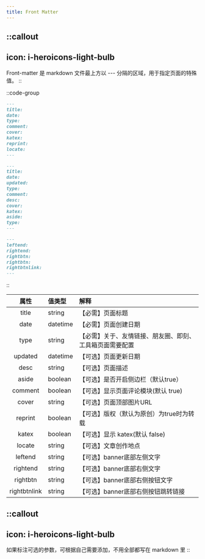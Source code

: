 ```yaml
---
title: Front Matter
---
```


::callout
---
icon: i-heroicons-light-bulb
---
Front-matter 是 markdown 文件最上方以 --- 分隔的区域，用于指定页面的特殊值。
::

::code-group

  ```markdown [Post Front Matter]
  ---
  title:
  date:
  type:
  comment:
  cover:
  katex:
  reprint:
  locate:
  ---
  ```

  ```markdown [Page Front Matter]
  ---
  title:
  date:
  updated:
  type:
  comment:
  desc:
  cover:
  katex:
  aside:
  type:
  ---
  ```

  ```markdown [即刻、工具箱、我的装备、豆瓣页（音乐、图书、游戏）]
  ---
  leftend:
  rightend:
  rightbtn:
  rightbtn:
  rightbtnlink:
  ---
  ```

::

|      属性      | 值类型      | 解释                           |
|:------------:|:---------|:-----------------------------|
|    title     | string   | 【必需】页面标题                     |
|     date     | datetime | 【必需】页面创建日期                   |
|     type     | string   | 【必需】关于、友情链接、朋友圈、即刻、工具箱页面需要配置 |
|   updated    | datetime | 【可选】页面更新日期                   |
|     desc     | string   | 【可选】页面描述                     |
|    aside     | boolean  | 【可选】是否开启侧边栏（默认true）          |
|   comment    | boolean  | 【可选】显示页面评论模块(默认 true)        |
|    cover     | string   | 【可选】页面顶部图片URL                |
|   reprint    | boolean  | 【可选】版权（默认为原创）为true时为转载       |
|    katex     | boolean  | 【可选】显示 katex(默认 false)       |
|    locate    | string   | 【可选】文章创作地点                   |
|   leftend    | string   | 【可选】banner底部左侧文字             |
|   rightend   | string   | 【可选】banner底部右侧文字             |
|   rightbtn   | string   | 【可选】banner底部右侧按钮文字           |
| rightbtnlink | string   | 【可选】banner底部右侧按钮跳转链接         |

::callout
---
icon: i-heroicons-light-bulb
---
如果标注可选的参数，可根据自己需要添加，不用全部都写在 markdown 里
::
